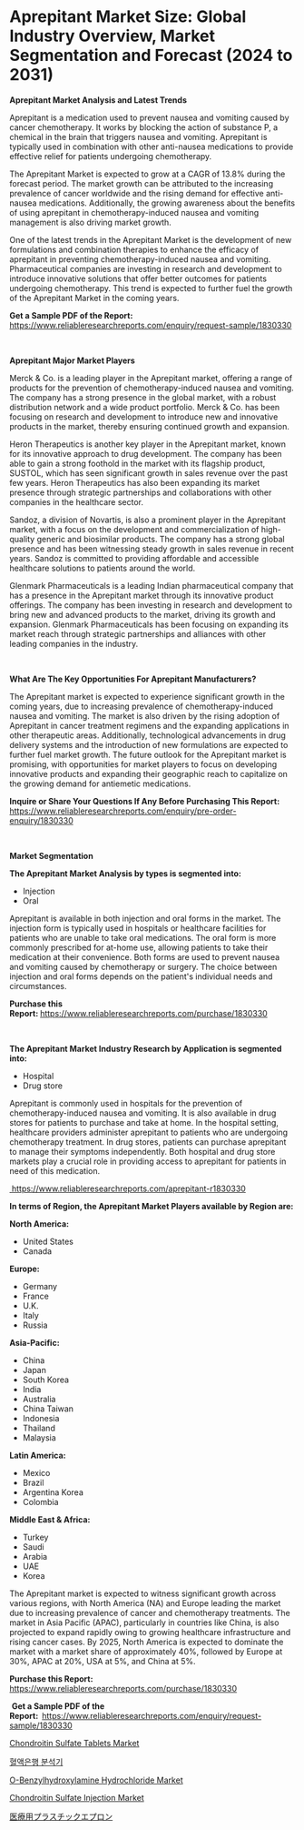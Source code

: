 <p><h1>Aprepitant Market Size: Global Industry Overview, Market Segmentation and Forecast (2024 to 2031)</h1></p><p><strong>Aprepitant Market Analysis and Latest Trends</strong></p>
<p><p>Aprepitant is a medication used to prevent nausea and vomiting caused by cancer chemotherapy. It works by blocking the action of substance P, a chemical in the brain that triggers nausea and vomiting. Aprepitant is typically used in combination with other anti-nausea medications to provide effective relief for patients undergoing chemotherapy.</p><p>The Aprepitant Market is expected to grow at a CAGR of 13.8% during the forecast period. The market growth can be attributed to the increasing prevalence of cancer worldwide and the rising demand for effective anti-nausea medications. Additionally, the growing awareness about the benefits of using aprepitant in chemotherapy-induced nausea and vomiting management is also driving market growth.</p><p>One of the latest trends in the Aprepitant Market is the development of new formulations and combination therapies to enhance the efficacy of aprepitant in preventing chemotherapy-induced nausea and vomiting. Pharmaceutical companies are investing in research and development to introduce innovative solutions that offer better outcomes for patients undergoing chemotherapy. This trend is expected to further fuel the growth of the Aprepitant Market in the coming years.</p></p>
<p><strong>Get a Sample PDF of the Report:&nbsp;</strong> <a href="https://www.reliableresearchreports.com/enquiry/request-sample/1830330">https://www.reliableresearchreports.com/enquiry/request-sample/1830330</a></p>
<p>&nbsp;</p>
<p><strong>Aprepitant Major Market Players</strong></p>
<p><p>Merck & Co. is a leading player in the Aprepitant market, offering a range of products for the prevention of chemotherapy-induced nausea and vomiting. The company has a strong presence in the global market, with a robust distribution network and a wide product portfolio. Merck & Co. has been focusing on research and development to introduce new and innovative products in the market, thereby ensuring continued growth and expansion.</p><p>Heron Therapeutics is another key player in the Aprepitant market, known for its innovative approach to drug development. The company has been able to gain a strong foothold in the market with its flagship product, SUSTOL, which has seen significant growth in sales revenue over the past few years. Heron Therapeutics has also been expanding its market presence through strategic partnerships and collaborations with other companies in the healthcare sector.</p><p>Sandoz, a division of Novartis, is also a prominent player in the Aprepitant market, with a focus on the development and commercialization of high-quality generic and biosimilar products. The company has a strong global presence and has been witnessing steady growth in sales revenue in recent years. Sandoz is committed to providing affordable and accessible healthcare solutions to patients around the world.</p><p>Glenmark Pharmaceuticals is a leading Indian pharmaceutical company that has a presence in the Aprepitant market through its innovative product offerings. The company has been investing in research and development to bring new and advanced products to the market, driving its growth and expansion. Glenmark Pharmaceuticals has been focusing on expanding its market reach through strategic partnerships and alliances with other leading companies in the industry.</p></p>
<p>&nbsp;</p>
<p><strong>What Are The Key Opportunities For Aprepitant Manufacturers?</strong></p>
<p><p>The Aprepitant market is expected to experience significant growth in the coming years, due to increasing prevalence of chemotherapy-induced nausea and vomiting. The market is also driven by the rising adoption of Aprepitant in cancer treatment regimens and the expanding applications in other therapeutic areas. Additionally, technological advancements in drug delivery systems and the introduction of new formulations are expected to further fuel market growth. The future outlook for the Aprepitant market is promising, with opportunities for market players to focus on developing innovative products and expanding their geographic reach to capitalize on the growing demand for antiemetic medications.</p></p>
<p><strong>Inquire or Share Your Questions If Any Before Purchasing This Report:</strong> <a href="https://www.reliableresearchreports.com/enquiry/pre-order-enquiry/1830330">https://www.reliableresearchreports.com/enquiry/pre-order-enquiry/1830330</a></p>
<p>&nbsp;</p>
<p><strong>Market Segmentation</strong></p>
<p><strong>The Aprepitant Market Analysis by types is segmented into:</strong></p>
<p><ul><li>Injection</li><li>Oral</li></ul></p>
<p><p>Aprepitant is available in both injection and oral forms in the market. The injection form is typically used in hospitals or healthcare facilities for patients who are unable to take oral medications. The oral form is more commonly prescribed for at-home use, allowing patients to take their medication at their convenience. Both forms are used to prevent nausea and vomiting caused by chemotherapy or surgery. The choice between injection and oral forms depends on the patient's individual needs and circumstances.</p></p>
<p><strong>Purchase this Report:&nbsp;</strong><a href="https://www.reliableresearchreports.com/purchase/1830330">https://www.reliableresearchreports.com/purchase/1830330</a></p>
<p>&nbsp;</p>
<p><strong>The Aprepitant Market Industry Research by Application is segmented into:</strong></p>
<p><ul><li>Hospital</li><li>Drug store</li></ul></p>
<p><p>Aprepitant is commonly used in hospitals for the prevention of chemotherapy-induced nausea and vomiting. It is also available in drug stores for patients to purchase and take at home. In the hospital setting, healthcare providers administer aprepitant to patients who are undergoing chemotherapy treatment. In drug stores, patients can purchase aprepitant to manage their symptoms independently. Both hospital and drug store markets play a crucial role in providing access to aprepitant for patients in need of this medication.</p></p>
<p><a href="https://www.reliableresearchreports.com/aprepitant-r1830330">&nbsp;https://www.reliableresearchreports.com/aprepitant-r1830330</a></p>
<p><strong>In terms of Region, the Aprepitant Market Players available by Region are:</strong></p>
<p>
    <p> <strong> North America: </strong>
        <ul>
            <li>United States</li>
            <li>Canada</li>
        </ul>
        </p> 
    <p> <strong> Europe: </strong>
        <ul>
            <li>Germany</li>
            <li>France</li>
            <li>U.K.</li>
            <li>Italy</li>
            <li>Russia</li>
        </ul>
        </p> 
    <p> <strong> Asia-Pacific: </strong>
        <ul>
            <li>China</li>
            <li>Japan</li>
            <li>South Korea</li>
            <li>India</li>
            <li>Australia</li>
            <li>China Taiwan</li>
            <li>Indonesia</li>
            <li>Thailand</li>
            <li>Malaysia</li>
        </ul>
        </p> 
    <p> <strong> Latin America: </strong>
        <ul>
            <li>Mexico</li>
            <li>Brazil</li>
            <li>Argentina Korea</li>
            <li>Colombia</li>
        </ul>
        </p> 
    <p> <strong> Middle East & Africa: </strong>
        <ul>
            <li>Turkey</li>
            <li>Saudi</li>
            <li>Arabia</li>
            <li>UAE</li>
            <li>Korea</li>
        </ul>
    </p>
    </p>
<p><p>The Aprepitant market is expected to witness significant growth across various regions, with North America (NA) and Europe leading the market due to increasing prevalence of cancer and chemotherapy treatments. The market in Asia Pacific (APAC), particularly in countries like China, is also projected to expand rapidly owing to growing healthcare infrastructure and rising cancer cases. By 2025, North America is expected to dominate the market with a market share of approximately 40%, followed by Europe at 30%, APAC at 20%, USA at 5%, and China at 5%.</p></p>
<p><strong>Purchase this Report: </strong><a href="https://www.reliableresearchreports.com/purchase/1830330">https://www.reliableresearchreports.com/purchase/1830330</a></p>
<p>&nbsp;<strong>Get a Sample PDF of the Report:&nbsp;&nbsp;</strong><a href="https://www.reliableresearchreports.com/enquiry/request-sample/1830330">https://www.reliableresearchreports.com/enquiry/request-sample/1830330</a></p>
<p><strong></strong></p>
<p><p><a href="https://github.com/kufem1/Market-Research-Report-List-2/blob/main/chondroitin-sulfate-tablets-market.md">Chondroitin Sulfate Tablets Market</a></p><p><a href="https://medium.com/@emmettsaynford43546/%ED%98%88%EC%95%A1-%EC%9D%80%ED%96%89-%EB%B6%84%EC%84%9D%EA%B8%B0-%EC%8B%9C%EC%9E%A5%EC%9D%80-%EC%8B%9C%EC%9E%A5-%EC%A0%90%EC%9C%A0%EC%9C%A8-%EC%8B%9C%EC%9E%A5-%EB%8F%99%ED%96%A5-%EB%B0%8F-%EC%8B%9C%EC%9E%A5-%EC%84%B1%EC%9E%A5%EC%97%90-%EB%8C%80%ED%95%9C-%EC%A0%95%EB%B3%B4%EB%A5%BC-%EC%A0%9C%EA%B3%B5%ED%95%A9%EB%8B%88%EB%8B%A4-5a28bdf7968d">혈액은행 분석기</a></p><p><a href="https://issuu.com/reportprime-2/docs/o-benzylhydroxylamine-hydrochloride-market-size-20">O-Benzylhydroxylamine Hydrochloride Market</a></p><p><a href="https://github.com/kosella/Market-Research-Report-List-3/blob/main/chondroitin-sulfate-injection-market.md">Chondroitin Sulfate Injection Market</a></p><p><a href="https://medium.com/@kelscdowell78456/%E5%8C%BB%E7%99%82%E7%94%A8%E3%83%97%E3%83%A9%E3%82%B9%E3%83%81%E3%83%83%E3%82%AF%E3%82%A8%E3%83%97%E3%83%AD%E3%83%B3%E5%B8%82%E5%A0%B4%E8%A6%8F%E6%A8%A1%E3%81%AF-%E4%B8%96%E7%95%8C%E7%94%A3%E6%A5%AD%E3%81%A7%E3%81%AE%E6%9C%80%E9%81%A9%E3%81%AA%E3%83%9E%E3%83%BC%E3%82%B1%E3%83%86%E3%82%A3%E3%83%B3%E3%82%B0%E3%83%81%E3%83%A3%E3%83%8D%E3%83%AB%E3%82%92%E6%98%8E%E3%82%89%E3%81%8B%E3%81%AB%E3%81%97%E3%81%BE%E3%81%99-d4edfd9735bd">医療用プラスチックエプロン</a></p></p>